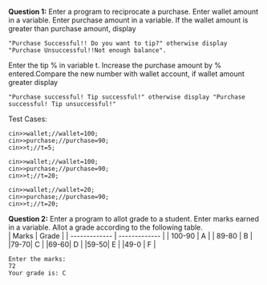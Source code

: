 **Question 1:** Enter a program to reciprocate a purchase. Enter wallet amount in a variable. Enter purchase amount in a variable.
If the wallet amount is greater than purchase amount, display
```
"Purchase Successful!! Do you want to tip?" otherwise display "Purchase Unsuccessful!!Not enough balance".  
```
Enter the tip % in variable t. Increase the purchase amount by % entered.Compare the new number with wallet account, if wallet amount greater display 
```
"Purchase successful! Tip successful!" otherwise display "Purchase successful! Tip unsuccessful!"
```
Test Cases:
```
cin>>wallet;//wallet=100;
cin>>purchase;//purchase=90;
cin>>t;//t=5;
```

```
cin>>wallet;//wallet=100;
cin>>purchase;//purchase=90;
cin>>t;//t=20;
```
```
cin>>wallet;//wallet=20;
cin>>purchase;//purchase=90;
cin>>t;//t=20;
```
**Question 2:** Enter a program to allot grade to a student. Enter marks earned in a variable. Allot a grade according to the following table.           
| Marks         | Grade         |
| ------------- | ------------- |
| 100-90  | A  |
| 89-80  | B  |
|79-70| C |
|69-60| D |
|59-50| E |
|49-0 | F |          

```
Enter the marks:
72
Your grade is: C
```
